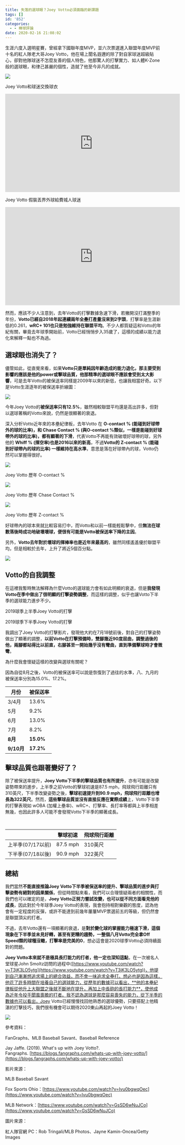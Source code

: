 ```yaml
---
title: 失落的選球眼？Joey Votto必須面臨的新課題
tags: []
id: '852'
categories:
  - - 棒球評論
date: 2020-02-16 21:08:02
---
```


生涯六度入選明星賽，曾經拿下國聯年度MVP，並六次票選進入聯盟年度MVP前十名的紅人隊老大哥Joey Votto，他在場上聞名遐邇的除了對自家球迷超級貼心，卻對他隊球迷不怎麼友善的個人特色，他那驚人的打擊實力、如人體K-Zone般的選球眼，和律己甚嚴的個性，造就了他至今非凡的成就。

![](https://i.imgur.com/bPIKSxC.jpg)

<!-- more -->

Joey Votto和球迷交換球衣

<iframe width="560" height="315" src="https://www.youtube.com/embed/Ivu0bgwqOec" title="YouTube video player" frameborder="0" allow="accelerometer; autoplay; clipboard-write; encrypted-media; gyroscope; picture-in-picture; web-share" allowfullscreen></iframe>

Joey Votto 假裝丟界外球給費城人球迷

<iframe width="560" height="315" src="https://www.youtube.com/embed/GsSD6wNuJCo" title="YouTube video player" frameborder="0" allow="accelerometer; autoplay; clipboard-write; encrypted-media; gyroscope; picture-in-picture; web-share" allowfullscreen></iframe>

然而，應該不少人注意到，去年Votto的打擊數據急速下滑，若撇開沒打滿整季的年份，**Votto已經自2018年起連續兩年全壘打產量沒來到2字頭**，打擊率是生涯新低的0.261，**wRC+ 101也只是勉強維持在聯盟平均**。不少人都質疑這和Votto的年紀有關，畢竟去年球季開始前，Votto已經悄悄步入35歲了，這樣的成績以能力退化來解釋一點也不為過。

## **選球眼也消失了？**

儘管如此，從直覺來看，如果**Votto只是單純因年齡造成的能力退化，那主要受到影響的應該是他的power或擊球品質，他那精準的選球眼不應該會受到太大影響**，可是去年Votto的被保送率同樣是2009年以來的新低，也讓我相當好奇。以下是Votto生涯逐年的被保送率折線圖：

![](https://i.imgur.com/XTR9TsZ.png)

今年Joey Votto的**被保送率只有12.5%**，雖然相較聯盟平均還是高出許多，但對以選球著稱的Votto來說，仍然是很顯著的衰退。

深入分析Votto近年來的本壘紀律板，去年Votto 在 **O-contact % (能碰到好球帶外的球的比率)，和 Chase Contact % (與O-contact %類似，一樣是能碰到好球帶外的球的比率)，都有顯著的下滑**，代表Votto不再能有效破壞好球帶的球，另外他的 **Whiff % (揮空率)也是2016以來的新高**，不過**Votto的 Z-contact % (能碰到好球帶內的球的比率) 一樣維持在高水準**，意思是落在好球帶內的球，Votto仍然可以掌握得很好。

![](https://i.imgur.com/37LHLWt.png)

Joey Votto 歷年 O-contact %

![](https://i.imgur.com/jPf4bmQ.png)

Joey Votto 歷年 Chase Contact %

![](https://i.imgur.com/et0fblD.png)

Joey Votto 歷年 Z-contact %

好球帶內的球本來就比較容易打中，而Votto和以前一樣能輕鬆擊中，但**無法在球數落後時成功地破壞壞球，便很有可能是Votto被保送率下降的主因**。

另外，**Votto去年對於壞球的揮棒率也是近年來最高的**，雖然同樣遙遙優於聯盟平均，但是相較於去年，上升了將近5個百分點。

![](https://i.imgur.com/V7UDmqP.png)

## Votto的自我調整

在這裡我暫時無法解釋為什麼Votto的選球能力會有如此明顯的衰退，但是**我發現Votto在季中做出了很明顯的打擊姿勢調整**，而這樣的調整，似乎也讓Votto下半季的選球能力進步不少。

2019球季上半季Joey Votto的打擊

2019球季下半季Joey Votto的打擊

我調出了Joey Votto的打擊影片，發現他大約在7月18號前後，對自己的打擊姿勢做出了顯著的調整，**以前Votto在打擊預備時，雙腳幾近90度屈曲，調整過後的他，兩腳都站得比以前直，右腳甚至一開始幾乎沒有彎曲，直到準備擊球時才會微彎**。

為什麼我會懷疑這樣的改變與選球有關呢？

因為自從8月之後，Votto的被保送率可以說是恢復到了過往的水準，八、九月的被保送率分別為15.0%、17.2%。

| **月份**       | **被保送率**  |
| ---------- | --------- |
| 3/4月      | 13.6%     |
| 5月        | 9.2%      |
| 6月        | 13.0%     |
| 7月        | 8.2%      |
| **8月**    | **15.0%** |
| **9/10月** | **17.2%** |

## **擊球品質也跟著變好了？**

除了被保送率提升，**Joey Votto下半季的擊球品質也有所提升**，亦有可能是改變姿勢帶來的進步，上半季之前Votto的擊球初速是87.5 mph，飛球飛行距離只有310英尺，下半季改變姿勢之後，**擊球初速提升到90.9 mph，飛球飛行距離也增長為322英尺**。然而，**這些擊球品質並沒有直接反應在實際成績**上，Votto下半季的打擊表現如 wOBA (加權上壘率)、wRC+、打擊率、長打率等都與上半季相差無幾，也因此許多人可能不會發現Votto下半季的顯著成長。

 

|                   | 擊球初速 | 飛球飛行距離 |
| ----------------- | -------- | ------------ |
| 上半季(07/17以前) | 87.5 mph | 310英尺      |
| 下半季(07/18以後) | 90.9 mph | 322英尺      |

## **總結**

我們當然**不能直接推論Joey Votto下半季被保送率的提升、擊球品質的進步與打擊姿勢有絕對的因果關係**，但從時間點來看，我們可以合理懷疑兩者的相關性，而我們也可以確定的是，**Joey Votto正努力嘗試改變，也可以從不同方面看見他的成長**，因此對於今年球季Joey Votto的表現，我會抱持相對樂觀的態度，認為他會有一定程度的反彈，或許不能達到前幾年屢屢MVP票選前五的等級，但仍然會是聯盟頂尖的打者。

不過，去年Votto還有一項顯著的衰退，是**對於變化球的掌握能力極速下滑，這個現象在下半季並未見好轉，甚至有更糟的趨勢，一整個八月Votto完全拿Off Speed類的球種沒轍，打擊率是完美的0**，想必這會是2020球季Votto必須持續面對的問題。

**Joey Votto本來就不是極具長打能力的打者，他一定也深知這點**，在一次被名人堂球星John Smoltz訪問的過程中([https://www.youtube.com/watch?v=T3jK3LO5ytg](https://www.youtube.com/watch?v=T3jK3LO5ytg))，他提到自己漸漸想追求場上的總合效益，而不會一味追求全壘打。想必也是因為這樣，他花了許多時間在培養自己的選球能力，從歷年的數據可以看出，**他的本壘紀律板從他升上大聯盟之後就不斷地在提升，再加上中長砲的長打能力**，使他成為近年令投手聞風喪膽的打者。我不認為選球是那麼容易喪失的能力，從下半季的數據也可以看出，Joey Votto已經慢慢找回他熟悉的選球優勢，只要搭配上他精湛的打擊技巧，我們很有機會可以期待2020東山再起的Joey Votto！

![](http://medcytw.com/wp-content/uploads/2020/02/0625-1024x576.jpg)

參考資料：

FanGraphs、MLB Baseball Savant、Baseball Reference

Jay Jaffe. (2019). What's up with Joey Votto?. Fangraphs. [https://blogs.fangraphs.com/whats-up-with-joey-votto/](https://blogs.fangraphs.com/whats-up-with-joey-votto/)

影片來源：

MLB Baseball Savant

Fox Sports Ohio：[https://www.youtube.com/watch?v=Ivu0bgwqOec](https://www.youtube.com/watch?v=Ivu0bgwqOec)

MLB Network：[https://www.youtube.com/watch?v=GsSD6wNuJCo](https://www.youtube.com/watch?v=GsSD6wNuJCo)

圖片來源：

紅人隊官網 PC：Rob Tringali/MLB Photos、Jayne Kamin-Oncea/Getty Images